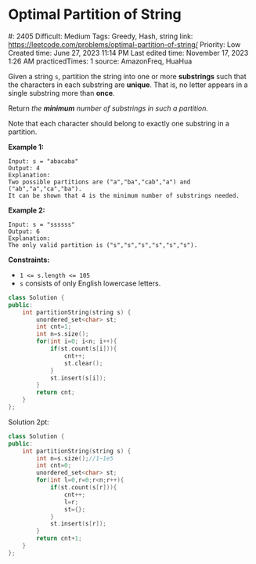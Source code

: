 # Optimal Partition of String

#: 2405
Difficult: Medium
Tags: Greedy, Hash, string
link: https://leetcode.com/problems/optimal-partition-of-string/
Priority: Low
Created time: June 27, 2023 11:14 PM
Last edited time: November 17, 2023 1:26 AM
practicedTimes: 1
source: AmazonFreq, HuaHua

Given a string `s`, partition the string into one or more **substrings** such that the characters in each substring are **unique**. That is, no letter appears in a single substring more than **once**.

Return *the **minimum** number of substrings in such a partition.*

Note that each character should belong to exactly one substring in a partition.

**Example 1:**

```
Input: s = "abacaba"
Output: 4
Explanation:
Two possible partitions are ("a","ba","cab","a") and ("ab","a","ca","ba").
It can be shown that 4 is the minimum number of substrings needed.

```

**Example 2:**

```
Input: s = "ssssss"
Output: 6
Explanation:
The only valid partition is ("s","s","s","s","s","s").

```

**Constraints:**

- `1 <= s.length <= 105`
- `s` consists of only English lowercase letters.

```cpp
class Solution {
public:
    int partitionString(string s) {
        unordered_set<char> st;
        int cnt=1;
        int n=s.size();
        for(int i=0; i<n; i++){
            if(st.count(s[i])){
                cnt++;
                st.clear();
            }
            st.insert(s[i]);
        }
        return cnt;
    }
};
```

Solution 2pt:

```cpp
class Solution {
public:
    int partitionString(string s) {
        int n=s.size();//1~1e5
        int cnt=0;
        unordered_set<char> st;
        for(int l=0,r=0;r<n;r++){
            if(st.count(s[r])){
                cnt++;
                l=r;
                st={};
            }
            st.insert(s[r]);
        }
        return cnt+1;
    }
};
```